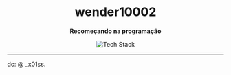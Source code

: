 
<h1 align="center">
<strong>wender10002</strong>
</h1>

<p align="center">
<strong>Recomeçando na programação</strong>
</p>
<p align="center">
<img src="https://skillicons.dev/icons?i=c,cpp,python,mint&theme=dark" alt="Tech Stack" />
</p>

---
dc: @ _x01ss.
